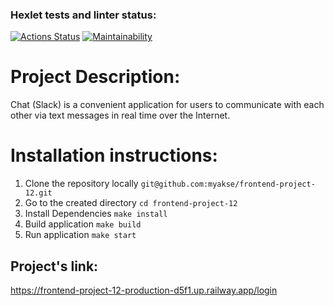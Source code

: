 ### Hexlet tests and linter status:
[![Actions Status](https://github.com/myakse/frontend-project-12/workflows/hexlet-check/badge.svg)](https://github.com/myakse/frontend-project-12/actions)
[![Maintainability](https://api.codeclimate.com/v1/badges/292d1c38e98871863f62/maintainability)](https://codeclimate.com/github/myakse/frontend-project-12/maintainability)


# Project Description:

Chat (Slack) is a convenient application for users to communicate with each other via text messages in real time over the Internet.


# Installation instructions:
1. Clone the repository locally
`git@github.com:myakse/frontend-project-12.git`
2. Go to the created directory
`cd frontend-project-12`
3. Install Dependencies
`make install`
4. Build application
`make build`
5. Run application
`make start`

## Project's link:
https://frontend-project-12-production-d5f1.up.railway.app/login
